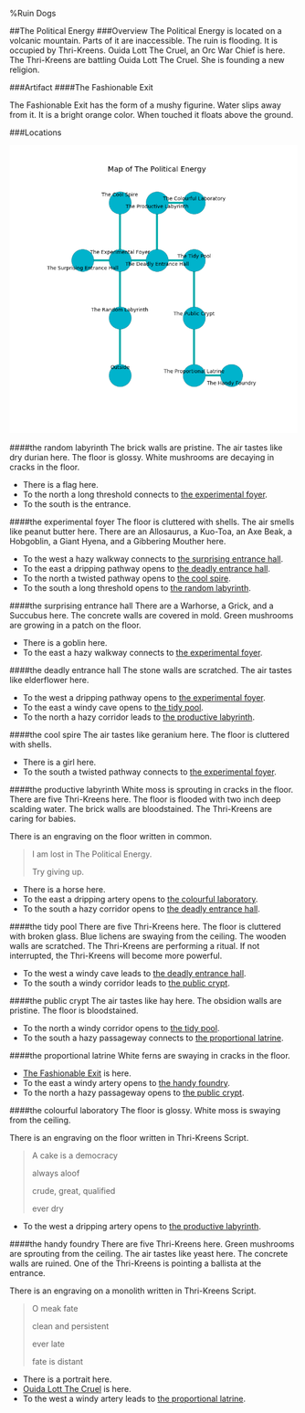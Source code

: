%Ruin Dogs

##The Political Energy
###Overview
The Political Energy is located on a volcanic mountain. Parts of it are inaccessible. The ruin is flooding. It is occupied by Thri-Kreens. <a name="Ouida-Lott-The-Cruel"></a>Ouida Lott The Cruel, an Orc War Chief is here. The Thri-Kreens are battling Ouida Lott The Cruel. She  is founding a new religion. 



###Artifact
####<a name="The-Fashionable-Exit"></a>The Fashionable Exit


The Fashionable Exit has the form of a mushy figurine. Water slips away from it. It is a bright orange color. When touched it floats above the ground. 





###Locations


![](../v2/images/The-Political-Energy.png)

####<a name="the-random-labyrinth"></a>the random labyrinth
The brick walls are pristine. The air tastes like dry	durian here. The floor is glossy. White mushrooms are decaying in cracks in the floor. 



* There is a flag here.
* To the north a long threshold connects to [the experimental foyer](#the-experimental-foyer).
* To the south is the entrance.


####<a name="the-experimental-foyer"></a>the experimental foyer
The floor is cluttered with shells. The air smells like peanut butter here. There are an Allosaurus, a Kuo-Toa, an Axe Beak, a Hobgoblin, a Giant Hyena, and a Gibbering Mouther here. 



* To the west a hazy walkway connects to [the surprising entrance hall](#the-surprising-entrance-hall).
* To the east a dripping pathway opens to [the deadly entrance hall](#the-deadly-entrance-hall).
* To the north a twisted pathway opens to [the cool spire](#the-cool-spire).
* To the south a long threshold opens to [the random labyrinth](#the-random-labyrinth).


####<a name="the-surprising-entrance-hall"></a>the surprising entrance hall
There are a Warhorse, a Grick, and a Succubus here. The concrete walls are covered in mold. Green mushrooms are growing in a patch on the floor. 



* There is a goblin here.
* To the east a hazy walkway connects to [the experimental foyer](#the-experimental-foyer).


####<a name="the-deadly-entrance-hall"></a>the deadly entrance hall
The stone walls are scratched. The air tastes like elderflower here. 



* To the west a dripping pathway opens to [the experimental foyer](#the-experimental-foyer).
* To the east a windy cave opens to [the tidy pool](#the-tidy-pool).
* To the north a hazy corridor leads to [the productive labyrinth](#the-productive-labyrinth).


####<a name="the-cool-spire"></a>the cool spire
The air tastes like geranium here. The floor is cluttered with shells. 



* There is a girl here.
* To the south a twisted pathway connects to [the experimental foyer](#the-experimental-foyer).


####<a name="the-productive-labyrinth"></a>the productive labyrinth
White moss is sprouting in cracks in the floor. There are five Thri-Kreens here. The floor is flooded with two inch deep scalding water. The brick walls are bloodstained. The Thri-Kreens are caring for babies. 

There is an engraving on the floor written in common. 

> I am lost in The Political Energy.
>
> Try giving up.
>


* There is a horse here.
* To the east a dripping artery opens to [the colourful laboratory](#the-colourful-laboratory).
* To the south a hazy corridor opens to [the deadly entrance hall](#the-deadly-entrance-hall).


####<a name="the-tidy-pool"></a>the tidy pool
There are five Thri-Kreens here. The floor is cluttered with broken glass. Blue lichens are swaying from the ceiling. The wooden walls are scratched. The Thri-Kreens are performing a ritual. If not interrupted, the Thri-Kreens will become more powerful. 



* To the west a windy cave leads to [the deadly entrance hall](#the-deadly-entrance-hall).
* To the south a windy corridor leads to [the public crypt](#the-public-crypt).


####<a name="the-public-crypt"></a>the public crypt
The air tastes like hay here. The obsidion walls are pristine. The floor is bloodstained. 



* To the north a windy corridor opens to [the tidy pool](#the-tidy-pool).
* To the south a hazy passageway connects to [the proportional latrine](#the-proportional-latrine).


####<a name="the-proportional-latrine"></a>the proportional latrine
White ferns are swaying in cracks in the floor. 



* [The Fashionable Exit](#The-Fashionable-Exit) is here.
* To the east a windy artery opens to [the handy foundry](#the-handy-foundry).
* To the north a hazy passageway opens to [the public crypt](#the-public-crypt).


####<a name="the-colourful-laboratory"></a>the colourful laboratory
The floor is glossy. White moss is swaying from the ceiling. 

There is an engraving on the floor written in Thri-Kreens Script. 

> A cake is a democracy
>
> always aloof
>
> crude, great, qualified
>
> ever dry
>


* To the west a dripping artery opens to [the productive labyrinth](#the-productive-labyrinth).


####<a name="the-handy-foundry"></a>the handy foundry
There are five Thri-Kreens here. Green mushrooms are sprouting from the ceiling. The air tastes like yeast here. The concrete walls are ruined. One of the Thri-Kreens is pointing a ballista at the entrance. 

There is an engraving on a monolith written in Thri-Kreens Script. 

> O meak fate
>
> clean and persistent
>
> ever late
>
> fate is distant
>


* There is a portrait here.
* [Ouida Lott The Cruel](#Ouida-Lott-The-Cruel) is here.
* To the west a windy artery leads to [the proportional latrine](#the-proportional-latrine).


